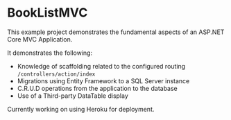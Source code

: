 # BookListMVC

This example project demonstrates the fundamental aspects of an ASP.NET Core MVC Application.

It demonstrates the following:
* Knowledge of scaffolding related to the configured routing `/controllers/action/index`
* Migrations using Entity Framework to a SQL Server instance
* C.R.U.D operations from the application to the database
* Use of a Third-party DataTable display 

Currently working on using Heroku for deployment.
